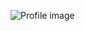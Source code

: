 ![Profile image](https://avatars3.githubusercontent.com/u/41383587?s=400&u=0b843caa3d8dd9e7d86dc8ff66884e2a0c3b959f&v=4)

